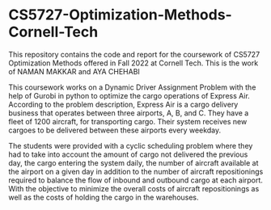 # CS5727-Optimization-Methods-Cornell-Tech
This repository contains the code and report for the coursework of CS5727 Optimization Methods offered in Fall 2022 at Cornell Tech. This is the work of NAMAN MAKKAR and AYA CHEHABI

This coursework works on a Dynamic Driver Assignment Problem with the help of Gurobi in python to optimize the cargo operations of Express Air. 
According to the problem description, Express Air is a cargo delivery business that operates between three airports, A, B, and C.
They have a fleet of 1200 aircraft, for transporting cargo. Their system receives new cargoes to be delivered between these airports every weekday.

The students were provided with a cyclic scheduling problem where they had to take into account the amount of cargo not delivered the previous day, the cargo entering the system daily, the number of aircraft available at the airport on a given day in addition to the number of aircraft repositionings required to balance the flow of inbound and outbound cargo at each airport.
With the objective to minimize the overall costs of aircraft repositionings as well as the costs of holding the cargo in the warehouses.
